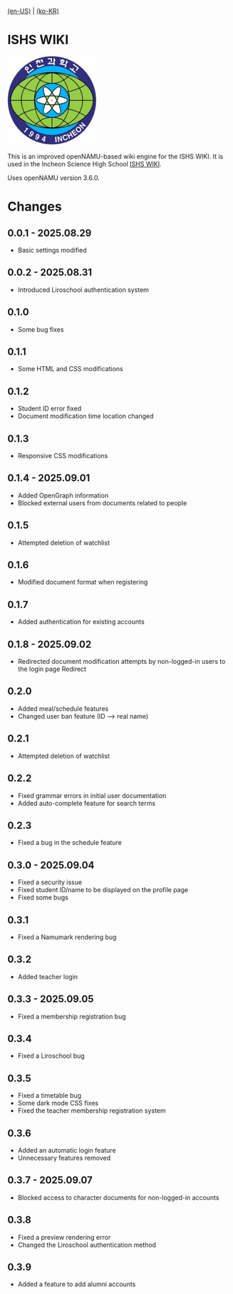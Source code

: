 [(en-US)](./readme-en.md) | [(ko-KR)](./readme.md)

# ISHS WIKI

<img src="https://github.com/gyu0ne/ISHS_Wiki/blob/main/views/main_css/file/ishs-logo.png" width="200" height="200"/>

This is an improved openNAMU-based wiki engine for the ISHS WIKI. It is used in the Incheon Science High School [ISHS WIKI](ishswiki.xyz).

Uses openNAMU version 3.6.0.

# Changes
## 0.0.1 - 2025.08.29
* Basic settings modified
## 0.0.2 - 2025.08.31
* Introduced Liroschool authentication system
## 0.1.0
* Some bug fixes
## 0.1.1
* Some HTML and CSS modifications
## 0.1.2
* Student ID error fixed
* Document modification time location changed
## 0.1.3
* Responsive CSS modifications
## 0.1.4 - 2025.09.01
* Added OpenGraph information
* Blocked external users from documents related to people
## 0.1.5
* Attempted deletion of watchlist
## 0.1.6
* Modified document format when registering
## 0.1.7
* Added authentication for existing accounts
## 0.1.8 - 2025.09.02
* Redirected document modification attempts by non-logged-in users to the login page Redirect
## 0.2.0
* Added meal/schedule features
* Changed user ban feature (ID --> real name)
## 0.2.1
* Attempted deletion of watchlist
## 0.2.2
* Fixed grammar errors in initial user documentation
* Added auto-complete feature for search terms
## 0.2.3
* Fixed a bug in the schedule feature
## 0.3.0 - 2025.09.04
* Fixed a security issue
* Fixed student ID/name to be displayed on the profile page
* Fixed some bugs
## 0.3.1
* Fixed a Namumark rendering bug
## 0.3.2
* Added teacher login
## 0.3.3 - 2025.09.05
* Fixed a membership registration bug
## 0.3.4
* Fixed a Liroschool bug
## 0.3.5
* Fixed a timetable bug
* Some dark mode CSS fixes
* Fixed the teacher membership registration system
## 0.3.6
* Added an automatic login feature
* Unnecessary features removed
## 0.3.7 - 2025.09.07
* Blocked access to character documents for non-logged-in accounts
## 0.3.8
* Fixed a preview rendering error
* Changed the Liroschool authentication method
## 0.3.9
* Added a feature to add alumni accounts